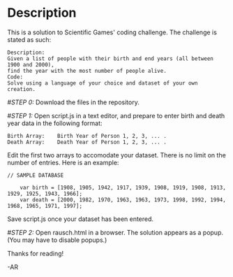 # Description

This is a solution to Scientific Games' coding challenge. 
The challenge is stated as such:

    Description:
    Given a list of people with their birth and end years (all between 1900 and 2000),
    find the year with the most number of people alive.
    Code:
    Solve using a language of your choice and dataset of your own creation.


#*STEP 0:* 
Download the files in the repository. 

#*STEP 1:* 
Open script.js in a text editor, and prepare to enter birth and death year data in the following format:

    Birth Array:	Birth Year of Person 1, 2, 3, ... . 
    Death Array:	Death Year of Person 1, 2, 3, ... . 

   Edit the first two arrays to accomodate your dataset.
   There is no limit on the number of entries. Here is an example:

    // SAMPLE DATABASE
  
        var birth = [1908, 1905, 1942, 1917, 1939, 1908, 1919, 1908, 1913, 1929, 1925, 1943, 1966];
        var death = [2000, 1982, 1970, 1963, 1963, 1973, 1998, 1992, 1994, 1968, 1965, 1971, 1997];
  
   Save script.js once your dataset has been entered.  

#*STEP 2:* 
Open rausch.html in a browser. The solution appears as a popup. (You may have to disable popups.)

Thanks for reading!

-AR
